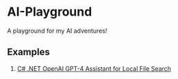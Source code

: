 # AI-Playground
A playground for my AI adventures!

## Examples
1. [C# .NET OpenAI GPT-4 Assistant for Local File Search](https://github.com/FrankRay78/AI-Playground/tree/main/Examples/01_RetrievalAugmentedGenerationAsync)
